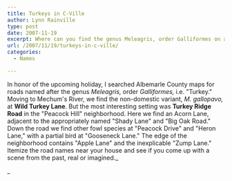 ```yaml
---
title: Turkeys in C-Ville
author: Lynn Rainville
type: post
date: 2007-11-19
excerpt: Where can you find the genus Meleagris, order Galliformes on an Albemarle County Map ?
url: /2007/11/19/turkeys-in-c-ville/
categories:
  - Names

---
```

In honor of the upcoming holiday, I searched Albemarle County maps for roads named after the genus _Meleagris,_ order _Galliformes,_ i.e. "Turkey." [](http://www.locohistory.org/blog/?attachment_id=172)Moving to Mechum's River, we find the non-domestic variant, _M. gallopavo,_ at **Wild Turkey Lane**. But the most interesting setting was **Turkey Ridge Road** in the "Peacock Hill" neighborhood. Here we find an Acorn Lane, adjacent to the appropriately named "Shady Lane" and "Big Oak Road." Down the road we find other fowl species at "Peacock Drive" and "Heron Lane," with a partial bird at "Gooseneck Lane." The edge of the neighborhood contains "Apple Lane" and the inexplicable "Zump Lane." Itemize the road names near your house and see if you come up with a scene from the past, real or imagined._
  
_
